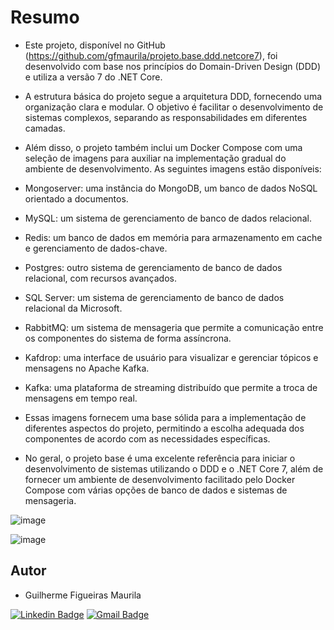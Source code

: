 # Resumo  
- Este projeto, disponível no GitHub (https://github.com/gfmaurila/projeto.base.ddd.netcore7), foi desenvolvido com base nos princípios do Domain-Driven Design (DDD) e utiliza a versão 7 do .NET Core.
- A estrutura básica do projeto segue a arquitetura DDD, fornecendo uma organização clara e modular. O objetivo é facilitar o desenvolvimento de sistemas complexos, separando as responsabilidades em diferentes camadas.
- Além disso, o projeto também inclui um Docker Compose com uma seleção de imagens para auxiliar na implementação gradual do ambiente de desenvolvimento. As seguintes imagens estão disponíveis:


- Mongoserver: uma instância do MongoDB, um banco de dados NoSQL orientado a documentos.
- MySQL: um sistema de gerenciamento de banco de dados relacional.
- Redis: um banco de dados em memória para armazenamento em cache e gerenciamento de dados-chave.
- Postgres: outro sistema de gerenciamento de banco de dados relacional, com recursos avançados.
- SQL Server: um sistema de gerenciamento de banco de dados relacional da Microsoft.
- RabbitMQ: um sistema de mensageria que permite a comunicação entre os componentes do sistema de forma assíncrona.
- Kafdrop: uma interface de usuário para visualizar e gerenciar tópicos e mensagens no Apache Kafka.
- Kafka: uma plataforma de streaming distribuído que permite a troca de mensagens em tempo real.
- Essas imagens fornecem uma base sólida para a implementação de diferentes aspectos do projeto, permitindo a escolha adequada dos componentes de acordo com as necessidades específicas.

- No geral, o projeto base é uma excelente referência para iniciar o desenvolvimento de sistemas utilizando o DDD e o .NET Core 7, além de fornecer um ambiente de desenvolvimento facilitado pelo Docker Compose com várias opções de banco de dados e sistemas de mensageria.


![image](https://github.com/gfmaurila/projeto.base.ddd.netcore7/assets/5544035/241fb1b1-3d86-4bf1-b531-a2c5a502a366)


![image](https://github.com/gfmaurila/projeto.base.ddd.netcore7/assets/5544035/27b06b21-e96f-4c61-92b2-dcbd96225b44)






## Autor

- Guilherme Figueiras Maurila
 
[![Linkedin Badge](https://img.shields.io/badge/-Guilherme_Figueiras_Maurila-blue?style=flat-square&logo=Linkedin&logoColor=white&link=https://www.linkedin.com/in/guilherme-maurila-58250026/)](https://www.linkedin.com/in/guilherme-maurila-58250026/)
[![Gmail Badge](https://img.shields.io/badge/-gfmaurila@gmail.com-c14438?style=flat-square&logo=Gmail&logoColor=white&link=mailto:gfmaurila@gmail.com)](mailto:gfmaurila@gmail.com)
